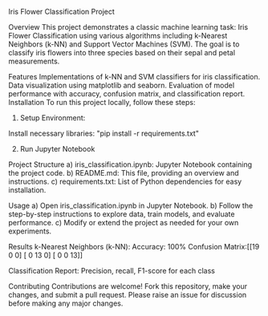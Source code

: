 Iris Flower Classification Project

Overview
This project demonstrates a classic machine learning task: Iris Flower Classification using various algorithms including k-Nearest Neighbors (k-NN) and Support Vector Machines (SVM). The goal is to classify iris flowers into three species based on their sepal and petal measurements.

Features
Implementations of k-NN and SVM classifiers for iris classification.
Data visualization using matplotlib and seaborn.
Evaluation of model performance with accuracy, confusion matrix, and classification report.
Installation
To run this project locally, follow these steps:

1) Setup Environment:

Install necessary libraries:
"pip install -r requirements.txt"

2) Run Jupyter Notebook

Project Structure
a) iris_classification.ipynb: Jupyter Notebook containing the project code.
b) README.md: This file, providing an overview and instructions.
c) requirements.txt: List of Python dependencies for easy installation.

Usage
a) Open iris_classification.ipynb in Jupyter Notebook.
b) Follow the step-by-step instructions to explore data, train models, and evaluate performance.
c) Modify or extend the project as needed for your own experiments.

Results
k-Nearest Neighbors (k-NN): 
Accuracy: 100%
Confusion Matrix:[[19  0  0]
 [ 0 13  0]
 [ 0  0 13]]
 
Classification Report: Precision, recall, F1-score for each class

Contributing
Contributions are welcome! Fork this repository, make your changes, and submit a pull request. Please raise an issue for discussion before making any major changes.

